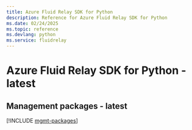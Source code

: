 ```yaml
---
title: Azure Fluid Relay SDK for Python
description: Reference for Azure Fluid Relay SDK for Python
ms.date: 02/24/2025
ms.topic: reference
ms.devlang: python
ms.service: fluidrelay
---
```

# Azure Fluid Relay SDK for Python - latest

## Management packages - latest
[!INCLUDE [mgmt-packages](fluid-relay-mgmt-index.md)]